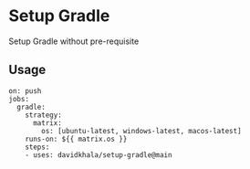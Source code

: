 # Setup Gradle
Setup Gradle without pre-requisite
## Usage
```
on: push
jobs:
  gradle:
    strategy:
      matrix:
        os: [ubuntu-latest, windows-latest, macos-latest]
    runs-on: ${{ matrix.os }}
    steps:
    - uses: davidkhala/setup-gradle@main
```
